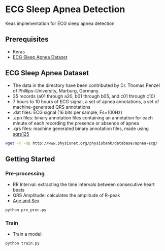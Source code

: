 # ECG Sleep Apnea Detection

Keas implementation for ECG sleep apnea detection

## Prerequisites
- Keras
- [ECG Sleep Apnea Dataset](https://physionet.org/physiobank/database/apnea-ecg/)

## ECG Sleep Apnea Dataset
- The data in the directory have been contributed by Dr. Thomas Penzel of Phillips-University, Marburg, Germany.
- 35 records (a01 through a20, b01 through b05, and c01 through c10)
- 7 hours to 10 hours of ECG signal, a set of apnea annotations, a set of machine-generated QRS annotations
- .dat files: ECG signal (16 bits per sample, Fs=100Hz)
- .apn files: binary annotation files containing an annotation for each minute of each recording the presence or absence of apnea
- .qrs files: machine generated binary annotation files, made using [sqrs125](https://physionet.org/physiotools/wag/sqrs-1.htm)

```bash
wget -r -np http://www.physionet.org/physiobank/database/apnea-ecg/
```

## Getting Started

### Pre-processing
- RR Interval: extracting the time intervals between consecutive heart beats
- QRS Amplitude: calculates the amplitude of R-peak
- [Age and Sex](https://physionet.org/physiobank/database/apnea-ecg/additional-information.txt)
```bash
python pre_proc.py
```

### Train
- Train a model:
```bash
python train.py 
```


